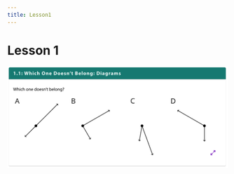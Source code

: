 ```yaml
---
title: Lesson1
---
```

# Lesson 1
![](/content/Unit1/attatchments/Pasted%20image%2020210725124729.png)


